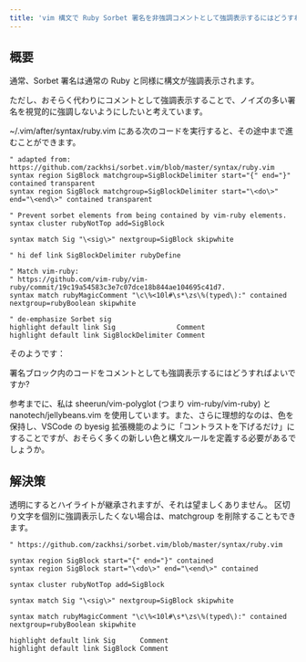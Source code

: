 ```yaml
---
title: 'vim 構文で Ruby Sorbet 署名を非強調コメントとして強調表示するにはどうすればよいですか?'
---
```


## 概要
通常、Sorbet 署名は通常の Ruby と同様に構文が強調表示されます。


ただし、おそらく代わりにコメントとして強調表示することで、ノイズの多い署名を視覚的に強調しないようにしたいと考えています。

~/.vim/after/syntax/ruby.vim にある次のコードを実行すると、その途中まで進むことができます。

```
" adapted from: https://github.com/zackhsi/sorbet.vim/blob/master/syntax/ruby.vim
syntax region SigBlock matchgroup=SigBlockDelimiter start="{" end="}" contained transparent
syntax region SigBlock matchgroup=SigBlockDelimiter start="\<do\>" end="\<end\>" contained transparent

" Prevent sorbet elements from being contained by vim-ruby elements.
syntax cluster rubyNotTop add=SigBlock

syntax match Sig "\<sig\>" nextgroup=SigBlock skipwhite

" hi def link SigBlockDelimiter rubyDefine

" Match vim-ruby:
" https://github.com/vim-ruby/vim-ruby/commit/19c19a54583c3e7c07dce18b844ae104695c41d7.
syntax match rubyMagicComment "\c\%<10l#\s*\zs\%(typed\):" contained nextgroup=rubyBoolean skipwhite

" de-emphasize Sorbet sig
highlight default link Sig               Comment
highlight default link SigBlockDelimiter Comment

```
そのようです：


署名ブロック内のコードをコメントとしても強調表示するにはどうすればよいですか?

参考までに、私は sheerun/vim-polyglot (つまり vim-ruby/vim-ruby) と nanotech/jellybeans.vim を使用しています。また、さらに理想的なのは、色を保持し、VSCode の byesig 拡張機能のように「コントラストを下げるだけ」にすることですが、おそらく多くの新しい色と構文ルールを定義する必要があるでしょうか。

## 解決策
透明にするとハイライトが継承されますが、それは望ましくありません。
区切り文字を個別に強調表示したくない場合は、matchgroup を削除することもできます。

```
" https://github.com/zackhsi/sorbet.vim/blob/master/syntax/ruby.vim

syntax region SigBlock start="{" end="}" contained
syntax region SigBlock start="\<do\>" end="\<end\>" contained

syntax cluster rubyNotTop add=SigBlock

syntax match Sig "\<sig\>" nextgroup=SigBlock skipwhite

syntax match rubyMagicComment "\c\%<10l#\s*\zs\%(typed\):" contained nextgroup=rubyBoolean skipwhite

highlight default link Sig      Comment
highlight default link SigBlock Comment

```


